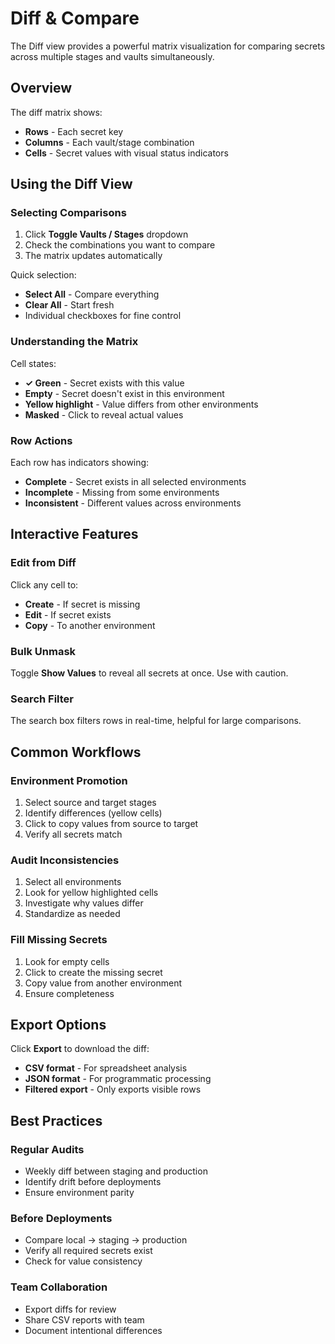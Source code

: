 # Diff & Compare

The Diff view provides a powerful matrix visualization for comparing secrets across multiple stages and vaults simultaneously.

## Overview

The diff matrix shows:
- **Rows** - Each secret key
- **Columns** - Each vault/stage combination
- **Cells** - Secret values with visual status indicators

## Using the Diff View

### Selecting Comparisons
1. Click **Toggle Vaults / Stages** dropdown
2. Check the combinations you want to compare
3. The matrix updates automatically

Quick selection:
- **Select All** - Compare everything
- **Clear All** - Start fresh
- Individual checkboxes for fine control

### Understanding the Matrix

Cell states:
- **✓ Green** - Secret exists with this value
- **Empty** - Secret doesn't exist in this environment
- **Yellow highlight** - Value differs from other environments
- **Masked** - Click to reveal actual values

### Row Actions
Each row has indicators showing:
- **Complete** - Secret exists in all selected environments
- **Incomplete** - Missing from some environments
- **Inconsistent** - Different values across environments

## Interactive Features

### Edit from Diff
Click any cell to:
- **Create** - If secret is missing
- **Edit** - If secret exists
- **Copy** - To another environment

### Bulk Unmask
Toggle **Show Values** to reveal all secrets at once. Use with caution.

### Search Filter
The search box filters rows in real-time, helpful for large comparisons.

## Common Workflows

### Environment Promotion
1. Select source and target stages
2. Identify differences (yellow cells)
3. Click to copy values from source to target
4. Verify all secrets match

### Audit Inconsistencies
1. Select all environments
2. Look for yellow highlighted cells
3. Investigate why values differ
4. Standardize as needed

### Fill Missing Secrets
1. Look for empty cells
2. Click to create the missing secret
3. Copy value from another environment
4. Ensure completeness

## Export Options

Click **Export** to download the diff:
- **CSV format** - For spreadsheet analysis
- **JSON format** - For programmatic processing
- **Filtered export** - Only exports visible rows

## Best Practices

### Regular Audits
- Weekly diff between staging and production
- Identify drift before deployments
- Ensure environment parity

### Before Deployments
- Compare local → staging → production
- Verify all required secrets exist
- Check for value consistency

### Team Collaboration
- Export diffs for review
- Share CSV reports with team
- Document intentional differences